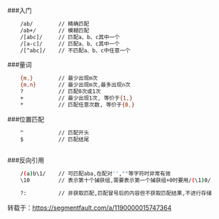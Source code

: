 ###入门

``` bash
    /ab/        // 精确匹配
    /ab+/       // 模糊匹配
    /[abc]/     // 匹配a、b、c其中一个
    /[a-c]/     // 匹配a、b、c其中一个
    /[^abc]/    // 不匹配a、b、c中任意一个
```

###量词

```bash
    {m,}        // 最少出现m次
    {m,n}       // 最少出现m次,最多出现n次
    ?           // 匹配0次或1次
    +           // 最少出现1次, 等价于{1,}
    *           // 匹配任意次数, 等价于{0,}
```

###位置匹配

```bash
    ^           // 匹配开头
    $           // 匹配结尾
    
```

###反向引用

```bash
    /(a)b\1/    // 可匹配aba,在配对'',""等字符时非常有效
    \10         // 表示第十个捕获组,需要表示第一个捕获组+0时要用/(\1)0/
```

```bash
    ?:          // 非获取匹配,匹配冒号后的内容但不获取匹配结果,不进行存储
```

转载于：https://segmentfault.com/a/1190000015747364
